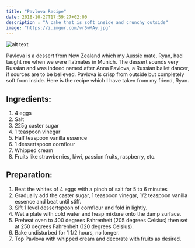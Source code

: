 ```yaml
---
title: "Pavlova Recipe"
date: 2018-10-27T17:59:27+02:00
description : "A cake that is soft inside and crunchy outside"
image: "https://i.imgur.com/vr5wMAy.jpg"
---
```


![alt text](https://i.imgur.com/vr5wMAy.jpg "Pavlova")

Pavlova is a dessert from New Zealand which my Aussie mate, Ryan, had taught me when we were flatmates in Munich. The dessert sounds very Russian and was indeed named after Anna Pavlova, a Russian ballet dancer, if sources are to be believed. Pavlova is crisp from outside but completely soft from inside. Here is the recipe which I have taken from my friend, Ryan.

## Ingredients:

1. 4 eggs
2. Salt
3. 225g caster sugar
4. 1 teaspoon vinegar
5. Half teaspoon vanilla essence
6. 1 dessertspoon cornflour
7. Whipped cream
8. Fruits like strawberries, kiwi, passion fruits, raspberry, etc.

## Preparation:
1. Beat the whites of 4 eggs with a pinch of salt for 5 to 6 minutes
2. Gradually add the caster sugar, 1 teaspoon vinegar, 1/2 teaspoon vanilla essence and beat until stiff.
3. Sift 1 level dessertspoon of cornflour and fold in lightly.
4. Wet a plate with cold water and heap mixture onto the damp surface.
5. Preheat oven to 400 degrees Fahrenheit (205 degrees Celsius) then set at 250 degrees Fahrenheit (120 degrees Celsius).
6. Bake undisturbed for 1 1/2 hours, no longer.
7. Top Pavlova with whipped cream and decorate with fruits as desired.